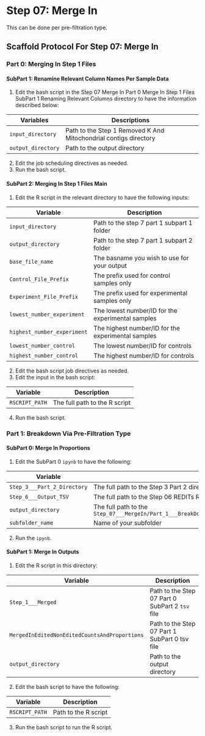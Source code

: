 # Step 07: Merge In

This can be done per pre-filtration type.

## Scaffold Protocol For Step 07: Merge In

### Part 0: Merging In Step 1 Files

#### SubPart 1: Renamine Relevant Column Names Per Sample Data

1) Edit the bash script in the Step 07 Merge In Part 0 Merge In Step 1 Files SubPart 1 Renaming Relevant Columns directory to have the information described below:

| Variables       | Descriptions |
|----------------|----------|
| `input_directory`     | Path to the Step 1 Removed K And Mitochondrial contigs directory   | 
| `output_directory`    | Path to the output directory   |

2) Edit the job scheduling directives as needed.
3) Run the bash script.

#### SubPart 2: Merging In Step 1 Files Main

1) Edit the R script in the relevant directory to have the following inputs:

| Variable | Description |
|-----------------|-----------------|
| `input_directory`           | Path to the step 7 part 1 subpart 1 folder         |
| `output_directory`          | Path to the step 7 part 1 subpart 2 folder         | 
| `base_file_name`            | The basname you wish to use for your output        |
| `Control_File_Prefix`       | The prefix used for control samples only           |
| `Experiment_File_Prefix`    | The prefix used for experimental samples only      |
| `lowest_number_experiment`  | The lowest number/ID for the experimental samples  | 
| `highest_number_experiment` | The highest number/ID for the experimental samples |
| `lowest_number_control`     | The lowest number/ID for controls                  |
| `highest_number_control`    | The highest number/ID for controls                 |

2) Edit the bash script job directives as needed.
3) Edit the input in the bash script:

| Variable       | Description |
|----------------|----------|
| `RSCRIPT_PATH`     | The full path to the R script |

4) Run the bash script.

### Part 1: Breakdown Via Pre-Filtration Type

#### SubPart 0: Merge In Proportions

1) Edit the SubPart 0 `ipynb` to have the following:

| Variable       | Description |
|----------------|----------|
| `Step_3___Part_2_Directory`     | The full path to the Step 3 Part 2 directory |
| `Step_6___Output_TSV`     | The full path to the Step 06 REDITs Regression Pre-Filtration type `tsv` |
| `output_directory`     | The full path to the `Step_07___MergeIn/Part_1___BreakDown_By_PreFiltration_Type___Final/PreFiltration_Type` |
| `subfolder_name`     | Name of your subfolder |

2) Run the `ipynb`. 

#### SubPart 1: Merge In Outputs

1) Edit the R script in this directory:

| Variable       | Description |
|----------------|----------|
| `Step_1___Merged`                                 | Path to the Step 07 Part 0 SubPart 2 `tsv` file   |
| `MergedInEditedNonEditedCountsAndProportions`     | Path to the Step 07 Part 1 SubPart 0 tsv file     | 
| `output_directory`                                | Path to the output directory                      |

2) Edit the bash script to have the following:

| Variable       | Description |
|----------------|----------|
| `RSCRIPT_PATH`     | Path to the R script |

3) Run the bash script to run the R script.
